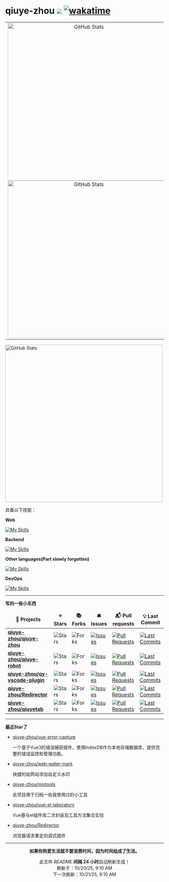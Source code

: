 # qiuye-zhou ![](https://visitor-badge.laobi.icu/badge?page_id=qiuye-zhou.readme) [![wakatime](https://wakatime.com/badge/user/9213dc96-df0d-4e66-b0bb-50f9e04e988c.svg)](https://wakatime.com/@9213dc96-df0d-4e66-b0bb-50f9e04e988c)

<table>
  <tr>
    <td align="center">
      <img width="500px" alt="GitHub Stats" src="https://github-readme-stats.vercel.app/api?username=qiuye-zhou&show_icons=true"/>
      <img width="500px" alt="GitHub Stats" src="https://github-readme-stats.vercel.app/api/top-langs/?username=qiuye-zhou&count_private=true&show_icons=true&layout=compact"/>
    </td>
    <td align="center">
      <img width="700px" alt="GitHub Stats" src="https://s21.ax1x.com/2025/08/30/pVcVrQO.png"/>
    </td>
  </tr>
</table>

<img width="500px" alt="GitHub Stats" src="https://leetcard.jacoblin.cool/qiuye-zh?theme=light&font=Rasa&site=cn"/>

具备以下技能：

**Web**

[![My Skills](https://skillicons.dev/icons?i=html,css,js,ts,vue,react,tailwind,windicss,sass,pinia,vite,jquery,nextjs,nuxtjs,jest,rollupjs,electron&perline=10)](https://skillicons.dev)

**Backend**

[![My Skills](https://skillicons.dev/icons?i=nestjs,express,nodejs,mysql,mongodb,redis&perline=10)](https://skillicons.dev)

**Other languages(Part slowly forgotten)**

[![My Skills](https://skillicons.dev/icons?i=cpp,c,java&perline=10)](https://skillicons.dev)

**DevOps**

[![My Skills](https://skillicons.dev/icons?i=github,vscode,visualstudio,git,gitlab,stackoverflow,pnpm,githubactions&perline=10)](https://skillicons.dev)

------------

**写的一些小东西**

<table><thead align=center><tr border: none;><td><b>🎁 Projects</b></td><td><b>⭐ Stars</b></td><td><b>📚 Forks</b></td><td><b>🛎 Issues</b></td><td><b>📬 Pull requests</b></td><td><b>💡 Last Commit</b></td></tr></thead><tbody><tr><td><a href=https://github.com/qiuye-zhou/qiuye-zhou><b>qiuye-zhou/qiuye-zhou</b></a></td><td><img alt=Stars src="https://img.shields.io/github/stars/qiuye-zhou/qiuye-zhou?style=flat-square&labelColor=343b41"></td><td><img alt=Forks src="https://img.shields.io/github/forks/qiuye-zhou/qiuye-zhou?style=flat-square&labelColor=343b41"></td><td><a href=https://github.com/qiuye-zhou/qiuye-zhou/issues target=_blank><img alt=Issues src="https://img.shields.io/github/issues/qiuye-zhou/qiuye-zhou?style=flat-square&labelColor=343b41"></a></td><td><a href=https://github.com/qiuye-zhou/qiuye-zhou/pulls target=_blank><img alt="Pull Requests"src="https://img.shields.io/github/issues-pr/qiuye-zhou/qiuye-zhou?style=flat-square&labelColor=343b41"></a></td><td><a href=https://github.com/qiuye-zhou/qiuye-zhou/commits target=_blank><img alt="Last Commits"src="https://img.shields.io/github/last-commit/qiuye-zhou/qiuye-zhou?style=flat-square&labelColor=343b41"></a></td></tr><tr><td><a href=https://github.com/qiuye-zhou/qiuye-robot><b>qiuye-zhou/qiuye-robot</b></a></td><td><img alt=Stars src="https://img.shields.io/github/stars/qiuye-zhou/qiuye-robot?style=flat-square&labelColor=343b41"></td><td><img alt=Forks src="https://img.shields.io/github/forks/qiuye-zhou/qiuye-robot?style=flat-square&labelColor=343b41"></td><td><a href=https://github.com/qiuye-zhou/qiuye-robot/issues target=_blank><img alt=Issues src="https://img.shields.io/github/issues/qiuye-zhou/qiuye-robot?style=flat-square&labelColor=343b41"></a></td><td><a href=https://github.com/qiuye-zhou/qiuye-robot/pulls target=_blank><img alt="Pull Requests"src="https://img.shields.io/github/issues-pr/qiuye-zhou/qiuye-robot?style=flat-square&labelColor=343b41"></a></td><td><a href=https://github.com/qiuye-zhou/qiuye-robot/commits target=_blank><img alt="Last Commits"src="https://img.shields.io/github/last-commit/qiuye-zhou/qiuye-robot?style=flat-square&labelColor=343b41"></a></td></tr><tr><td><a href=https://github.com/qiuye-zhou/qy-vscode-plugin><b>qiuye-zhou/qy-vscode-plugin</b></a></td><td><img alt=Stars src="https://img.shields.io/github/stars/qiuye-zhou/qy-vscode-plugin?style=flat-square&labelColor=343b41"></td><td><img alt=Forks src="https://img.shields.io/github/forks/qiuye-zhou/qy-vscode-plugin?style=flat-square&labelColor=343b41"></td><td><a href=https://github.com/qiuye-zhou/qy-vscode-plugin/issues target=_blank><img alt=Issues src="https://img.shields.io/github/issues/qiuye-zhou/qy-vscode-plugin?style=flat-square&labelColor=343b41"></a></td><td><a href=https://github.com/qiuye-zhou/qy-vscode-plugin/pulls target=_blank><img alt="Pull Requests"src="https://img.shields.io/github/issues-pr/qiuye-zhou/qy-vscode-plugin?style=flat-square&labelColor=343b41"></a></td><td><a href=https://github.com/qiuye-zhou/qy-vscode-plugin/commits target=_blank><img alt="Last Commits"src="https://img.shields.io/github/last-commit/qiuye-zhou/qy-vscode-plugin?style=flat-square&labelColor=343b41"></a></td></tr><tr><td><a href=https://github.com/qiuye-zhou/Redirector><b>qiuye-zhou/Redirector</b></a></td><td><img alt=Stars src="https://img.shields.io/github/stars/qiuye-zhou/Redirector?style=flat-square&labelColor=343b41"></td><td><img alt=Forks src="https://img.shields.io/github/forks/qiuye-zhou/Redirector?style=flat-square&labelColor=343b41"></td><td><a href=https://github.com/qiuye-zhou/Redirector/issues target=_blank><img alt=Issues src="https://img.shields.io/github/issues/qiuye-zhou/Redirector?style=flat-square&labelColor=343b41"></a></td><td><a href=https://github.com/qiuye-zhou/Redirector/pulls target=_blank><img alt="Pull Requests"src="https://img.shields.io/github/issues-pr/qiuye-zhou/Redirector?style=flat-square&labelColor=343b41"></a></td><td><a href=https://github.com/qiuye-zhou/Redirector/commits target=_blank><img alt="Last Commits"src="https://img.shields.io/github/last-commit/qiuye-zhou/Redirector?style=flat-square&labelColor=343b41"></a></td></tr><tr><td><a href=https://github.com/qiuye-zhou/qiuyetab><b>qiuye-zhou/qiuyetab</b></a></td><td><img alt=Stars src="https://img.shields.io/github/stars/qiuye-zhou/qiuyetab?style=flat-square&labelColor=343b41"></td><td><img alt=Forks src="https://img.shields.io/github/forks/qiuye-zhou/qiuyetab?style=flat-square&labelColor=343b41"></td><td><a href=https://github.com/qiuye-zhou/qiuyetab/issues target=_blank><img alt=Issues src="https://img.shields.io/github/issues/qiuye-zhou/qiuyetab?style=flat-square&labelColor=343b41"></a></td><td><a href=https://github.com/qiuye-zhou/qiuyetab/pulls target=_blank><img alt="Pull Requests"src="https://img.shields.io/github/issues-pr/qiuye-zhou/qiuyetab?style=flat-square&labelColor=343b41"></a></td><td><a href=https://github.com/qiuye-zhou/qiuyetab/commits target=_blank><img alt="Last Commits"src="https://img.shields.io/github/last-commit/qiuye-zhou/qiuyetab?style=flat-square&labelColor=343b41"></a></td></tr></tbody></table>

------------

**最近Star了**

<ul><li><a href=https://github.com/qiuye-zhou/vue-error-capture>qiuye-zhou/vue-error-capture</a><p>一个基于Vue3的错误捕获插件，使用IndexDB作为本地存储数据库，提供完整的错误监控和管理功能。</p></li><li><a href=https://github.com/qiuye-zhou/web-water-mark>qiuye-zhou/web-water-mark</a><p>快捷的给网站添加自定义水印</p></li><li><a href=https://github.com/qiuye-zhou/mixtools>qiuye-zhou/mixtools</a><p>此项目用于归档一些我使用过的小工具</p></li><li><a href=https://github.com/qiuye-zhou/vue-el-laboratory>qiuye-zhou/vue-el-laboratory</a><p>Vue基与el组件库二次封装及工具方法集合实验</p></li><li><a href=https://github.com/qiuye-zhou/Redirector>qiuye-zhou/Redirector</a><p>浏览器请求重定向调式插件</p></li></ul>

------------

<p align=center><strong>如果你热爱生活就不要浪费时间，因为时间组成了生活。</strong></p>
<p align=center>此文件 <i>README</i> <b>间隔 24 小时</b>自动刷新生成！<br>刷新于：10/20/25, 9:10 AM<br>下一次刷新：10/21/25, 9:10 AM</p>
